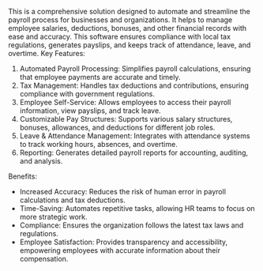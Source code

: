 This is a comprehensive solution designed to automate and streamline the payroll process for businesses and organizations. It helps to manage employee salaries, deductions, bonuses, and other financial records with ease and accuracy. This software ensures compliance with local tax regulations, generates payslips, and keeps track of attendance, leave, and overtime.
Key Features:
1. Automated Payroll Processing: Simplifies payroll calculations, ensuring that employee payments are accurate and timely.
2. Tax Management: Handles tax deductions and contributions, ensuring compliance with government regulations.
3. Employee Self-Service: Allows employees to access their payroll information, view payslips, and track leave.
4. Customizable Pay Structures: Supports various salary structures, bonuses, allowances, and deductions for different job roles.
5. Leave & Attendance Management: Integrates with attendance systems to track working hours, absences, and overtime.
6. Reporting: Generates detailed payroll reports for accounting, auditing, and analysis.
   
 Benefits:
- Increased Accuracy: Reduces the risk of human error in payroll calculations and tax deductions.
- Time-Saving: Automates repetitive tasks, allowing HR teams to focus on more strategic work.
- Compliance: Ensures the organization follows the latest tax laws and regulations.
- Employee Satisfaction: Provides transparency and accessibility, empowering employees with accurate information about their compensation.

